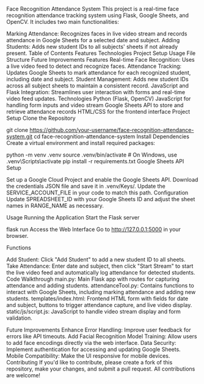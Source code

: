 Face Recognition Attendance System
This project is a real-time face recognition attendance tracking system using Flask, Google Sheets, and OpenCV. It includes two main functionalities:

Marking Attendance: Recognizes faces in live video stream and records attendance in Google Sheets for a selected date and subject.
Adding Students: Adds new student IDs to all subjects' sheets if not already present.
Table of Contents
Features
Technologies
Project Setup
Usage
File Structure
Future Improvements
Features
Real-time Face Recognition: Uses a live video feed to detect and recognize faces.
Attendance Tracking: Updates Google Sheets to mark attendance for each recognized student, including date and subject.
Student Management: Adds new student IDs across all subject sheets to maintain a consistent record.
JavaScript and Flask Integration: Streamlines user interaction with forms and real-time video feed updates.
Technologies
Python (Flask, OpenCV)
JavaScript for handling form inputs and video stream
Google Sheets API to store and retrieve attendance records
HTML/CSS for the frontend interface
Project Setup
Clone the Repository

git clone https://github.com/your-username/face-recognition-attendance-system.git
cd face-recognition-attendance-system
Install Dependencies Create a virtual environment and install required packages:

python -m venv .venv
source .venv/bin/activate  # On Windows, use .venv\Scripts\activate
pip install -r requirements.txt
Google Sheets API Setup

Set up a Google Cloud Project and enable the Google Sheets API.
Download the credentials JSON file and save it in .venv/Keys/.
Update the SERVICE_ACCOUNT_FILE in your code to match this path.
Configuration Update SPREADSHEET_ID with your Google Sheets ID and adjust the sheet names in RANGE_NAME as necessary.

Usage
Running the Application
Start the Flask server

flask run
Access the Web Interface Go to http://127.0.0.1:5000 in your browser.

Functions

Add Student: Click "Add Student" to add a new student ID to all sheets.
Take Attendance: Enter date and subject, then click "Start Stream" to start the live video feed and automatically log attendance for detected students.
Code Walkthrough
main.py: Main Flask app with routes for capturing attendance and adding students.
attendanceTool.py: Contains functions to interact with Google Sheets, including marking attendance and adding new students.
templates/index.html: Frontend HTML form with fields for date and subject, buttons to trigger attendance capture, and live video display.
static/js/script.js: JavaScript to handle video stream display and form validation.


Future Improvements
Enhance Error Handling: Improve user feedback for errors like API timeouts.
Add Facial Recognition Model Training: Allow users to add face encodings directly via the web interface.
Data Security: Implement authentication for accessing and updating Google Sheets.
Mobile Compatibility: Make the UI responsive for mobile devices.
Contributing
If you'd like to contribute, please create a fork of this repository, make your changes, and submit a pull request. All contributions are welcome!
